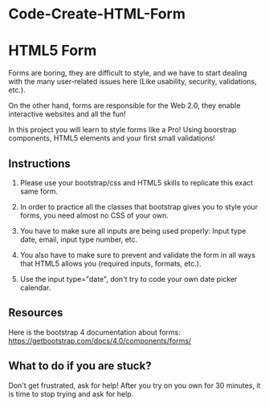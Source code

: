 # Code-Create-HTML-Form

# HTML5 Form

Forms are boring, they are difficult to style, and we have to start dealing with the many user-related issues here (Like usability, security, validations, etc.).

On the other hand, forms are responsible for the Web 2.0, they enable interactive websites and all the fun!

In this project you will learn to style forms like a Pro! Using boorstrap components, HTML5 elements and your first small validations!

## Instructions

1. Please use your bootstrap/css and HTML5 skills to replicate this exact same form.

2. In order to practice all the classes that bootstrap gives you to style your forms, you need almost no CSS of your own.

3. You have to make sure all inputs are being used properly: Input type date, email, input type number, etc.

4. You also have to make sure to prevent and validate the form in all ways that HTML5 allows you (required inputs, formats, etc.).

5. Use the input type="date", don't try to code your own date picker calendar.

## Resources

Here is the bootstrap 4 documentation about forms: https://getbootstrap.com/docs/4.0/components/forms/

## What to do if you are stuck?

Don't get frustrated, ask for help! After you try on you own for 30 minutes, it is time to stop trying and ask for help.
